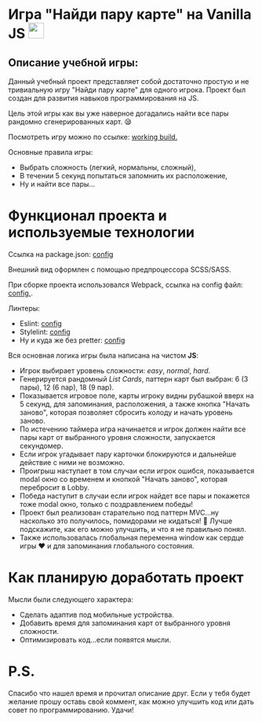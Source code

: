 # **Игра "Найди пару карте" на Vanilla JS** <img src="https://github.com/blackcater/blackcater/raw/main/images/Hi.gif" height="32"/>
## Описание учебной игры:
Данный учебный проект представляет собой достаточно простую и не тривиальную игру "Найди пару карте" для одного игрока. Проект был создан для развития навыков программирования на JS.

Цель этой игры как вы уже наверное догадались найти все пары рандомно сгенерированных карт. :sleepy:

Посмотреть игру можно по ссылке: [working build.](https://antonkreida.github.io/educational-project-game/)

Основные правила игры:
  + Выбрать сложность (легкий, нормальны, сложный),
  + В течении 5 секунд попытаться запомнить их расположение,
  + Ну и найти все пары...

# **Функционал проекта и используемые технологии**

Ссылка на package.json: [config](https://github.com/AntonKreida/educational-project-game/blob/main/package.json)

Внешний вид оформлен с помощью предпроцессора SCSS/SASS.

При сборке проекта использовался Webpack, ссылка на config файл: [config.](https://github.com/AntonKreida/educational-project-game/blob/main/webpack.config.js).

Линтеры:
+ Eslint: [config](https://github.com/AntonKreida/educational-project-game/blob/main/.eslintrc.json)
+ Stylelint: [config](https://github.com/AntonKreida/educational-project-game/blob/main/.stylelintrc.json) 
+ Ну и куда же без pretter: [config](https://github.com/AntonKreida/educational-project-game/blob/main/.prettierrc.json)

Вся основная логика игры была написана на чистом **JS**:
+ Игрок выбирает уровень сложности: *easy*, *normal*, *hard*.
+ Генерируется рандомный *List Cards*, паттерн карт был выбран: 6 (3 пары), 12 (6 пар), 18 (9 пар).
+  Показывается игровое поле, карты игроку видны рубашкой вверх на 5 секунд, для запоминания, расположения, а также кнопка "Начать заново", которая позволяет сбросить колоду и начать уровень заново.
+  По истечению таймера игра начинается и игрок должен найти все пары карт от выбранного уровня сложности, запускается секундомер.
+  Если игрок угадывает пару карточки блокируются и дальнейше действие с ними не возможно.
+  Проигрыш наступает в том случаи если игрок ошибся, показывается modal окно со временем и кнопкой "Начать заново", которая перебросит в Lobby.
+  Победа наступит в случаи если игрок найдет все пары и покажется тоже modal окно, только с поздравлением победы!
+  Проект был реализован старательно под паттерн MVC...ну насколько это получилось, помидорами не кидаться! :tomato: Лучше подскажите, как его можно улучшить, и что я не правильно понял.
+  Также использовалась глобальная переменна window как сердце игры :heart: и для запоминания глобального состояния. 

# **Как планирую доработать проект**

Мысли были следующего характера:
+ Сделать адаптив под мобильные устройства.
+ Добавить время для запоминания карт от выбранного уровня сложности.
+ Оптимизировать код...если появятся мысли.

# P.S. 

Спасибо что нашел время и прочитал описание друг. Если у тебя будет желание прошу оставь свой коммент, как можно улучшить код или дать совет по программированию. Удачи!



